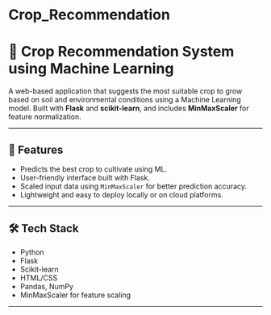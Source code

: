 # Crop_Recommendation
# 🌾 Crop Recommendation System using Machine Learning

A web-based application that suggests the most suitable crop to grow based on soil and environmental conditions using a Machine Learning model. Built with **Flask** and **scikit-learn**, and includes **MinMaxScaler** for feature normalization.

---

## 🚀 Features

- Predicts the best crop to cultivate using ML.
- User-friendly interface built with Flask.
- Scaled input data using `MinMaxScaler` for better prediction accuracy.
- Lightweight and easy to deploy locally or on cloud platforms.

---

## 🛠️ Tech Stack

- Python
- Flask
- Scikit-learn
- HTML/CSS
- Pandas, NumPy
- MinMaxScaler for feature scaling

---


